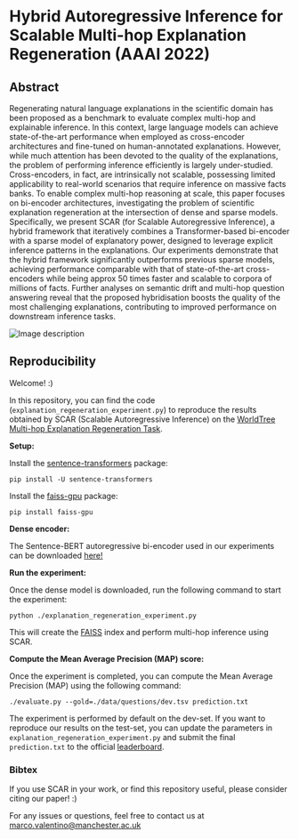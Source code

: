 # Hybrid Autoregressive Inference for Scalable Multi-hop Explanation Regeneration (AAAI 2022)

## Abstract
Regenerating natural language explanations in the scientific domain has been proposed as a benchmark to evaluate complex multi-hop and explainable inference. In this context, large language models can achieve state-of-the-art performance when employed as cross-encoder architectures and fine-tuned on human-annotated explanations. However, while much attention has been devoted to the quality of the explanations, the problem of performing inference efficiently is largely under-studied. Cross-encoders, in fact, are intrinsically not scalable, possessing limited applicability to real-world scenarios that require inference on massive facts banks. To enable complex multi-hop reasoning at scale, this paper focuses on bi-encoder architectures, investigating the problem of scientific explanation regeneration at the intersection of dense and sparse models. Specifically, we present SCAR (for Scalable Autoregressive Inference), a hybrid framework that iteratively combines a Transformer-based bi-encoder with a sparse model of explanatory power, designed to leverage explicit inference patterns in the explanations. Our experiments demonstrate that the hybrid framework significantly outperforms previous sparse models, achieving performance comparable with that of state-of-the-art cross-encoders while being approx 50 times faster and scalable to corpora of millions of facts. Further analyses on semantic drift and multi-hop question answering reveal that the proposed hybridisation boosts the quality of the most challenging explanations, contributing to improved performance on downstream inference tasks.

![Image description](approach.png)

## Reproducibility

Welcome! :) 

In this repository, you can find the code (`explanation_regeneration_experiment.py`) to reproduce the results obtained by SCAR (Scalable Autoregressive Inference) on the [WorldTree Multi-hop Explanation Regeneration Task](https://github.com/umanlp/tg2019task).

**Setup:**

Install the [sentence-transformers](https://www.sbert.net/) package:

`pip install -U sentence-transformers`

Install the [faiss-gpu](https://pypi.org/project/faiss-gpu/) package:

`pip install faiss-gpu`

**Dense encoder:**

The Sentence-BERT autoregressive bi-encoder used in our experiments can be downloaded [here!](https://drive.google.com/file/d/1iz38q8EIYZdO9U7mAMVz1qUprU8jmEwI/view?usp=sharing)

**Run the experiment:**

Once the dense model is downloaded, run the following command to start the experiment:

`python ./explanation_regeneration_experiment.py`

This will create the [FAISS](https://faiss.ai/) index and perform multi-hop inference using SCAR.

**Compute the Mean Average Precision (MAP) score:** 

Once the experiment is completed, you can compute the Mean Average Precision (MAP) using the following command:

`./evaluate.py --gold=./data/questions/dev.tsv prediction.txt`

The experiment is performed by default on the dev-set. If you want to reproduce our results on the test-set, you can update the parameters in `explanation_regeneration_experiment.py` and submit the final `prediction.txt` to the official [leaderboard](https://competitions.codalab.org/competitions/20150#results).

### Bibtex
If you use SCAR in your work, or find this repository useful, please consider citing our paper! :)


For any issues or questions, feel free to contact us at marco.valentino@manchester.ac.uk
